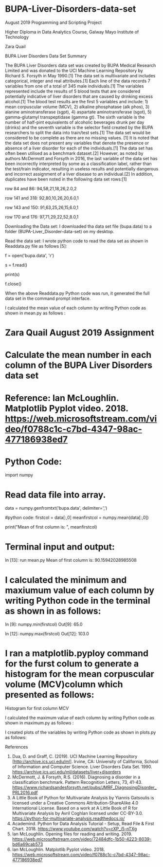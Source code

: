 # BUPA-Liver-Disorders-data-set
August 2019 Programming and Scripting Project

Higher Diploma in Data Analytics Course, Galway Mayo Institute of Technology

Zara Quail 

BUPA Liver Disorders Data Set Summary

The BUPA Liver Disorders data set was created by BUPA Medical Research Limited and was donated to the UCI Machine Learning Repository by Richard S. Forsyth in May 1990.[1] The data set is multivariate and includes categorical, integer and real attributes.[1] Each line of the data records  7 variables from one of a total of 345 male individuals.[1] The variables represented include the results of 5 blood tests that are considered potentially indicative of liver disorders that are caused by drinking excess alcohol.[1] The blood test results are the first 5 variables and include: 1) mean corpuscular volume (MCV), 2) alkaline phosphatase (alk phos), 3) alanine aminotransferase (sgpt), 4) aspartate aminotransferase (sgot), 5) gamma-glutamyl transpeptidase (gamma gt). The sixth variable is the number of half-pint equivalents of alcoholic beverages drunk per day (drinks) and the seventh variable is the selector field created by the BUPA researchers to split the data into train/test sets.[1] The data set would be considered to be complete as there are no missing values. [1] It is noted that the data set does not present any variables that denote the presence or absence of a liver disorder for each of the individuals.[1] The data set has often been utilised as a benchmark dataset.[2] However,  as noted by authors McDermott and Forsyth in 2016, the last variable of the data set has been incorrectly interpreted by some as a classification label, rather than the test/train indicator, resulting in useless results and potentially dangerous and incorrect assignment of a liver disease to an individual.[2] In addition, duplicates have been noted in the following data set rows:[1]

row 84 and 86:   94,58,21,18,26,2.0,2

row 141 and 318:   92,80,10,26,20,6.0,1

row 143 and 150:   91,63,25,26,15,6.0,1

row 170 and 176:   97,71,29,22,52,8.0,1

Downloading the Data set: I downloaded tha data set file (bupa.data) to a folder (BUPA-Liver_Disorder-data-set) on my desktop.

Read the data set: I wrote python code to read the data set as shown in Readdata.py file as follows [5]:

f = open('bupa.data', 'r')

s = f.read()

print(s)

f.close()

When the above Readdata.py Python code was run, it generated the full data set in the command prompt interface.

I calculated the mean value of each column by writing Python code as shown in mean.py as follows :
# Zara Quail August 2019 Assignment

# Calculate the mean number in each column of the BUPA Liver Disorders data set
# Reference: Ian McLoughlin. Matplotlib Pyplot video. 2018. https://web.microsoftstream.com/video/f0788c1c-c7bd-4347-98ac-477186938ed7 
# Python Code:

import numpy

# Read data file into array.
data = numpy.genfromtxt('bupa.data', delimiter=',')

#python code:
firstcol = data[:,0]
meanfirstcol = numpy.mean(data[:,0])

print("Mean of first column is: ", meanfirstcol)

# Terminal input and output:
In [13]: run mean.py
Mean of first column is:  90.15942028985508

# I calculated the minimum and maxiumum value of each column by writing Python code in the terminal as shown in as follows:

In [9]: numpy.min(firstcol)
Out[9]: 65.0

In [12]: numpy.max(firstcol)
Out[12]: 103.0

# I ran a matplotlib.pyploy command for the furst colum to generate a histogram for the mean corpuscular volume (MCV)column which presented as follows:
Histogram for first column MCV













I calculated the maximum value of each column by writing Python code as shown in maximum.py as follows :




I created plots of the variables by writing Python code as shown in plots.py as follows:




References
1. Dua, D. and Graff, C. (2019). UCI Machine Learning Repository [http://archive.ics.uci.edu/ml]. Irvine, CA: University of California, School of Information and Computer Science. Liver Disorders Data Set. 1990. https://archive.ics.uci.edu/ml/datasets/liver+disorders 
2. McDermott, J. & Forsyth, R.S. (2016). Diagnosing a disorder in a classification benchmark. Pattern
Recognition Letters, 73, 41-43. https://www.richardsandesforsyth.net/pubs/JMRF_DiagnosingDisorder_PRL2016.pdf
3. A Little Book of Python for Multivariate Analysis by Yiannis Gatsoulis is licensed under a Creative Commons Attribution-ShareAlike 4.0 International License. Based on a work at A Little Book of R for Multivariate Analysis by Avril Coghlan licensed under CC-BY-3.0. https://python-for-multivariate-analysis.readthedocs.io/
4. Academind. Python for Data Analysis Tutorial - Setup, Read File & First Chart. 2018. https://www.youtube.com/watch?v=cXP_i5-nTXg
5. Ian McLoughlin. Opening files for reading and writing. 2019. https://web.microsoftstream.com/video/72484dfc-1b50-4223-8039-bd6a69cab573
6. Ian McLoughlin. Matplotlib Pyplot video. 2018. https://web.microsoftstream.com/video/f0788c1c-c7bd-4347-98ac-477186938ed7